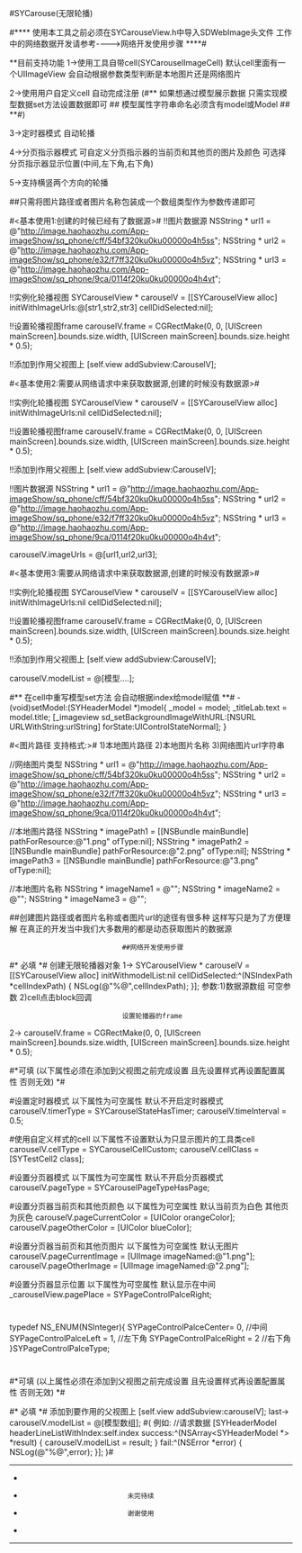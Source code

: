 #SYCarouse(无限轮播)


#**** 使用本工具之前必须在SYCarouseView.h中导入SDWebImage头文件 工作中的网络数据开发请参考---->网络开发使用步骤 ****#


**目前支持功能
1->使用工具自带cell(SYCarouselImageCell) 默认cell里面有一个UIImageView 会自动根据参数类型判断是本地图片还是网络图片

2->使用用户自定义cell 自动完成注册 (#** 如果想通过模型展示数据 只需实现模型数据set方法设置数据即可     ##  模型属性字符串命名必须含有model或Model ## **#)

3->定时器模式 自动轮播

4->分页指示器模式 可自定义分页指示器的当前页和其他页的图片及颜色 可选择分页指示器显示位置(中间,左下角,右下角)

5->支持横竖两个方向的轮播


##只需将图片路径或者图片名称包装成一个数组类型作为参数传递即可

#<基本使用1:创建的时候已经有了数据源>#
!!图片数据源
NSString * url1 = @"http://image.haohaozhu.com/App-imageShow/sq_phone/cff/54bf320ku0ku00000o4h5ss";
NSString * url2 = @"http://image.haohaozhu.com/App-imageShow/sq_phone/e32/f7ff320ku0ku00000o4h5vz";
NSString * url3 = @"http://image.haohaozhu.com/App-imageShow/sq_phone/9ca/0114f20ku0ku00000o4h4vt";

!!实例化轮播视图
SYCarouselView * carouselV = [[SYCarouselView alloc] initWithImageUrls:@[str1,str2,str3] cellDidSelected:nil];

!!设置轮播视图frame
carouselV.frame = CGRectMake(0, 0, [UIScreen mainScreen].bounds.size.width, [UIScreen mainScreen].bounds.size.height * 0.5);

!!添加到作用父视图上
[self.view addSubview:CarouselV];

#<基本使用2:需要从网络请求中来获取数据源,创建的时候没有数据源>#


!!实例化轮播视图
SYCarouselView * carouselV = [[SYCarouselView alloc] initWithImageUrls:nil cellDidSelected:nil];

!!设置轮播视图frame
carouselV.frame = CGRectMake(0, 0, [UIScreen mainScreen].bounds.size.width, [UIScreen mainScreen].bounds.size.height * 0.5);

!!添加到作用父视图上
[self.view addSubview:CarouselV];

!!图片数据源
NSString * url1 = @"http://image.haohaozhu.com/App-imageShow/sq_phone/cff/54bf320ku0ku00000o4h5ss";
NSString * url2 = @"http://image.haohaozhu.com/App-imageShow/sq_phone/e32/f7ff320ku0ku00000o4h5vz";
NSString * url3 = @"http://image.haohaozhu.com/App-imageShow/sq_phone/9ca/0114f20ku0ku00000o4h4vt";

carouselV.imageUrls = @[url1,url2,url3];

#<基本使用3:需要从网络请求中来获取数据源,创建的时候没有数据源>#


!!实例化轮播视图
SYCarouselView * carouselV = [[SYCarouselView alloc] initWithImageUrls:nil cellDidSelected:nil];

!!设置轮播视图frame
carouselV.frame = CGRectMake(0, 0, [UIScreen mainScreen].bounds.size.width, [UIScreen mainScreen].bounds.size.height * 0.5);

!!添加到作用父视图上
[self.view addSubview:CarouselV];


carouselV.modelList = @[模型....];

#** 在cell中重写模型set方法 会自动根据index给model赋值 **#
-(void)setModel:(SYHeaderModel *)model{
_model = model;
_titleLab.text = model.title;
[_imageview sd_setBackgroundImageWithURL:[NSURL URLWithString:urlString] forState:UIControlStateNormal];
}

#<图片路径 支持格式:>#
1)本地图片路径
2)本地图片名称
3)网络图片url字符串

//网络图片类型
NSString * url1 = @"http://image.haohaozhu.com/App-imageShow/sq_phone/cff/54bf320ku0ku00000o4h5ss";
NSString * url2 = @"http://image.haohaozhu.com/App-imageShow/sq_phone/e32/f7ff320ku0ku00000o4h5vz";
NSString * url3 = @"http://image.haohaozhu.com/App-imageShow/sq_phone/9ca/0114f20ku0ku00000o4h4vt";

//本地图片路径
NSString * imagePath1 = [[NSBundle mainBundle] pathForResource:@"1.png" ofType:nil];
NSString * imagePath2 = [[NSBundle mainBundle] pathForResource:@"2.png" ofType:nil];
NSString * imagePath3 = [[NSBundle mainBundle] pathForResource:@"3.png" ofType:nil];

//本地图片名称
NSString * imageName1 = @"";
NSString * imageName2 = @"";
NSString * imageName3 = @"";

##创建图片路径或者图片名称或者图片url的途径有很多种 这样写只是为了方便理解 在真正的开发当中我们大多数用的都是动态获取图片的数据源


                                ##网络开发使用步骤
#* 必填 *#
                                创建无限轮播器对象
1->         SYCarouselView * carouselV = [[SYCarouselView alloc] initWithmodelList:nil cellDidSelected:^(NSIndexPath *cellIndexPath) {
NSLog(@"%@",cellIndexPath);
}];
参数:1)数据源数组 可空参数
    2)cell点击block回调
                                
                                设置轮播器的frame
2->         carouselV.frame = CGRectMake(0, 0, [UIScreen mainScreen].bounds.size.width, [UIScreen mainScreen].bounds.size.height * 0.5);
                                

#*可填 (以下属性必须在添加到父视图之前完成设置 且先设置样式再设置配置属性 否则无效) *#

#设置定时器模式 以下属性为可空属性 默认不开启定时器模式
carouselV.timerType = SYCarouselStateHasTimer;
carouselV.timeInterval = 0.5;

#使用自定义样式的cell 以下属性不设置默认为只显示图片的工具类cell
carouselV.cellType = SYCarouselCellCustom;
carouselV.cellClass = [SYTestCell2 class];

#设置分页器模式 以下属性为可空属性 默认不开启分页器模式
carouselV.pageType = SYCarouselPageTypeHasPage;

#设置分页器当前页和其他页颜色 以下属性为可空属性 默认当前页为白色 其他页为灰色
carouselV.pageCurrentColor = [UIColor orangeColor];
carouselV.pageOtherColor = [UIColor blueColor];

#设置分页器当前页和其他页图片 以下属性为可空属性 默认无图片
carouselV.pageCurrentImage = [UIImage imageNamed:@"1.png"];
carouselV.pageOtherImage = [UIImage imageNamed:@"2.png"];

#设置分页器显示位置 以下属性为可空属性 默认显示在中间
_carouselView.pagePlace = SYPageControlPalceRight;

#
typedef NS_ENUM(NSInteger){
SYPageControlPalceCenter= 0, //中间
SYPageControlPalceLeft = 1,  //左下角
SYPageControlPalceRight = 2  //右下角
}SYPageControlPalceType;
#

#*可填 (以上属性必须在添加到父视图之前完成设置 且先设置样式再设置配置属性 否则无效) *#

#* 必填 *#
                                添加到要作用的父视图上
                [self.view addSubview:carouselV];
last->          carouselV.modelList = @[模型数组];
#(
    例如:
    //请求数据
    [SYHeaderModel headerLineListWithIndex:self.index success:^(NSArray<SYHeaderModel *> *result) {
    carouselV.modelList = result;
    } fail:^(NSError *error) {
    NSLog(@"%@",error);
    }];
)#

                                




***
* 
*                               未完待续
*                               谢谢使用
* 
***
